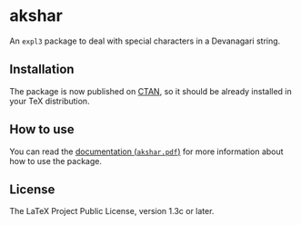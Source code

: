 <!-- https://github.com/joulev/akshar -->

# akshar

An `expl3` package to deal with special characters in a Devanagari string.

## Installation

The package is now published on [CTAN](https://ctan.org/pkg/akshar), so it should be already installed in your TeX distribution.

## How to use

You can read the [documentation (`akshar.pdf`)](https://joulev.github.io/akshar/akshar.pdf) for more information about how to use the package.

## License

The LaTeX Project Public License, version 1.3c or later.
